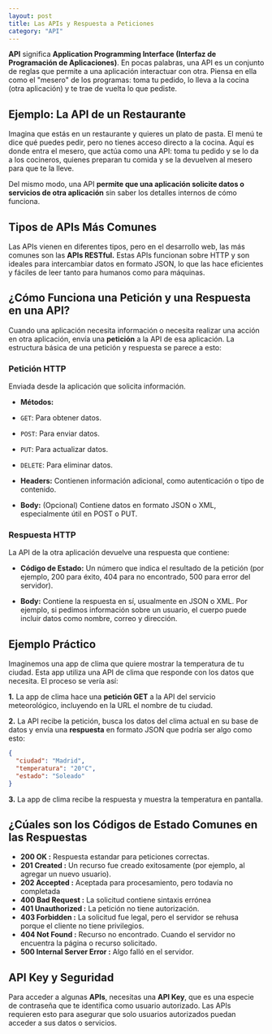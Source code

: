 ```yaml
---
layout: post
title: Las APIs y Respuesta a Peticiones
category: "API"
---
```


**API** significa **Application Programming Interface (Interfaz de Programación de Aplicaciones)**. En pocas palabras, una API es un conjunto de reglas que permite a una aplicación interactuar con otra. Piensa en ella como el "mesero" de los programas: toma tu pedido, lo lleva a la cocina (otra aplicación) y te trae de vuelta lo que pediste.

## Ejemplo: La API de un Restaurante
Imagina que estás en un restaurante y quieres un plato de pasta. El menú te dice qué puedes pedir, pero no tienes acceso directo a la cocina. Aquí es donde entra el mesero, que actúa como una API: toma tu pedido y se lo da a los cocineros, quienes preparan tu comida y se la devuelven al mesero para que te la lleve.

Del mismo modo, una API **permite que una aplicación solicite datos o servicios de otra aplicación** sin saber los detalles internos de cómo funciona.

## Tipos de APIs Más Comunes
Las APIs vienen en diferentes tipos, pero en el desarrollo web, las más comunes son las **APIs RESTful.** Estas APIs funcionan sobre HTTP y son ideales para intercambiar datos en formato JSON, lo que las hace eficientes y fáciles de leer tanto para humanos como para máquinas.

## ¿Cómo Funciona una Petición y una Respuesta en una API?
Cuando una aplicación necesita información o necesita realizar una acción en otra aplicación, envía una **petición** a la API de esa aplicación. La estructura básica de una petición y respuesta se parece a esto:

### Petición HTTP
Enviada desde la aplicación que solicita información.

- **Métodos:**
- `GET`: Para obtener datos.
- `POST`: Para enviar datos.
- `PUT`: Para actualizar datos.
- `DELETE`: Para eliminar datos.

- **Headers:** Contienen información adicional, como autenticación o tipo de contenido.
- **Body:** (Opcional) Contiene datos en formato JSON o XML, especialmente útil en POST o PUT.

### Respuesta HTTP
La API de la otra aplicación devuelve una respuesta que contiene:

- **Código de Estado:** Un número que indica el resultado de la petición (por ejemplo, 200 para éxito, 404 para no encontrado, 500 para error del servidor).

- **Body:** Contiene la respuesta en sí, usualmente en JSON o XML. Por ejemplo, si pedimos información sobre un usuario, el cuerpo puede incluir datos como nombre, correo y dirección.

## Ejemplo Práctico
Imaginemos una app de clima que quiere mostrar la temperatura de tu ciudad. Esta app utiliza una API de clima que responde con los datos que necesita. El proceso se vería así:

**1.** La app de clima hace una **petición GET** a la API del servicio meteorológico, incluyendo en la URL el nombre de tu ciudad.  

**2.** La API recibe la petición, busca los datos del clima actual en su base de datos y envía una **respuesta** en formato JSON que podría ser algo como esto:

```json
{
  "ciudad": "Madrid",
  "temperatura": "20°C",
  "estado": "Soleado"
}
```
**3.** La app de clima recibe la respuesta y muestra la temperatura en pantalla.

## ¿Cúales son los Códigos de Estado Comunes en las Respuestas

- **200 OK :** Respuesta estandar para peticiones correctas.
- **201 Created :** Un recurso fue creado exitosamente (por ejemplo, al agregar un nuevo usuario).
- **202 Accepted :** Aceptada para procesamiento, pero todavía no completada
- **400 Bad Request :** La solicitud contiene sintaxis errónea
- **401 Unauthorized :** La petición no tiene autorización.
- **403 Forbidden :** La solicitud fue legal, pero el servidor se rehusa porque el cliente no tiene privilegios.
- **404 Not Found :** Recurso no encontrado. Cuando el servidor no encuentra la página o recurso solicitado.
- **500 Internal Server Error :** Algo falló en el servidor.

## API Key y Seguridad
Para acceder a algunas **APIs**, necesitas una **API Key**, que es una especie de contraseña que te identifica como usuario autorizado. Las APIs requieren esto para asegurar que solo usuarios autorizados puedan acceder a sus datos o servicios.